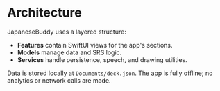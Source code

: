 # Architecture

JapaneseBuddy uses a layered structure:

- **Features** contain SwiftUI views for the app's sections.
- **Models** manage data and SRS logic.
- **Services** handle persistence, speech, and drawing utilities.

Data is stored locally at `Documents/deck.json`.
The app is fully offline; no analytics or network calls are made.
